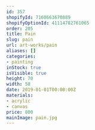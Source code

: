 ```yaml
---
id: 357
shopifyId: 7160663670889
shopifyOptionId: 41114782761065
order: 205
title: Pain
slug: pain
url: art-works/pain
aliases: []
categories:
- painting
inStock: true
isVisible: true
height: 70
width: 50
date: 2019-01-01T00:00:00Z
materials:
- acrylic
- canvas
price: 800
mainImage: pain.jpg
---
```

